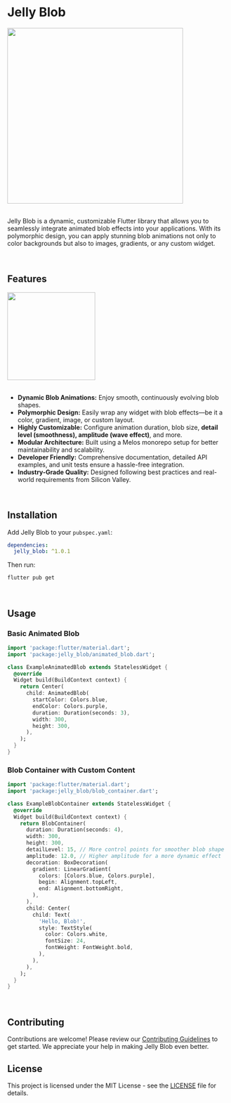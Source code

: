 
# Jelly Blob

<image src="https://github.com/user-attachments/assets/762d4026-fb11-4219-86fa-81cb39553ee8" width="400">

<br/>

<br/>

Jelly Blob is a dynamic, customizable Flutter library that allows you to seamlessly integrate animated blob effects into your applications. With its polymorphic design, you can apply stunning blob animations not only to color backgrounds but also to images, gradients, or any custom widget.

<br/>

## Features

<img src="https://github.com/user-attachments/assets/829d3295-670a-4cd7-85d0-996f60dc420e" width="200">

<br/>
<br/>


- **Dynamic Blob Animations:** Enjoy smooth, continuously evolving blob shapes.
- **Polymorphic Design:** Easily wrap any widget with blob effects—be it a color, gradient, image, or custom layout.
- **Highly Customizable:** Configure animation duration, blob size, **detail level (smoothness), amplitude (wave effect)**, and more.
- **Modular Architecture:** Built using a Melos monorepo setup for better maintainability and scalability.
- **Developer Friendly:** Comprehensive documentation, detailed API examples, and unit tests ensure a hassle-free integration.
- **Industry-Grade Quality:** Designed following best practices and real-world requirements from Silicon Valley.

<br/>


## Installation

Add Jelly Blob to your `pubspec.yaml`:

```yaml
dependencies:
  jelly_blob: ^1.0.1
```

Then run:

```bash
flutter pub get
```

<br/>

## Usage

### Basic Animated Blob

```dart
import 'package:flutter/material.dart';
import 'package:jelly_blob/animated_blob.dart';

class ExampleAnimatedBlob extends StatelessWidget {
  @override
  Widget build(BuildContext context) {
    return Center(
      child: AnimatedBlob(
        startColor: Colors.blue,
        endColor: Colors.purple,
        duration: Duration(seconds: 3),
        width: 300,
        height: 300,
      ),
    );
  }
}
```

### Blob Container with Custom Content

```dart
import 'package:flutter/material.dart';
import 'package:jelly_blob/blob_container.dart';

class ExampleBlobContainer extends StatelessWidget {
  @override
  Widget build(BuildContext context) {
    return BlobContainer(
      duration: Duration(seconds: 4),
      width: 300,
      height: 300,
      detailLevel: 15, // More control points for smoother blob shape
      amplitude: 12.0, // Higher amplitude for a more dynamic effect
      decoration: BoxDecoration(
        gradient: LinearGradient(
          colors: [Colors.blue, Colors.purple],
          begin: Alignment.topLeft,
          end: Alignment.bottomRight,
        ),
      ),
      child: Center(
        child: Text(
          'Hello, Blob!',
          style: TextStyle(
            color: Colors.white,
            fontSize: 24,
            fontWeight: FontWeight.bold,
          ),
        ),
      ),
    );
  }
}
```

<br/>

## Contributing

Contributions are welcome! Please review our [Contributing Guidelines](CONTRIBUTING.md) to get started. We appreciate your help in making Jelly Blob even better.

## License

This project is licensed under the MIT License - see the [LICENSE](LICENSE) file for details.
